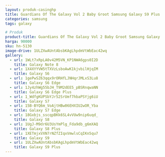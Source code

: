 ```yaml
---
layout: produk-casinghp
title: Guardians Of The Galaxy Vol 2 Baby Groot Samsung Galaxy S9 Plus Case
categories: samsung
tags: galaxy

# Produk
product-title: Guardians Of The Galaxy Vol 2 Baby Groot Samsung Galaxy S9 Plus Case
harga: 90000
sku: hn-5130
image-drive: 1ULZXwAUntAbsbKAgLhpdmVtWbEac42wq
gallery:
  - url: 1WLt7xRpLA0v42M5VN_KP1NWA6gps0I2D
    title: Galaxy Note 8
  - url: 1X4XYYVW5tTXVzLsboAwK1kjvbilHjqIM
    title: Galaxy S6
  - url: 1gePwSZ63qqx9rORHfLJNHqrJMLxS3Lu8
    title: Galaxy S6 Edge
  - url: 1Jy4zhWg55bJH_T9M2dEE5_pBSRnqwaNN
    title: Galaxy S6 Edge Plus
  - url: 1_WdfgKUPSbYJr52SrUmf7hbaPSYjg6iU
    title: Galaxy S7
  - url: 15B-BYQ6m_VoAjtHBw06EHXIU2wOR_Yba
    title: Galaxy S7 Edge
  - url: 18Gxbjs_sscqpBKk6SL4vVUw9nip6uqd_
    title: Galaxy S8
  - url: 1UgJ-M9dr6U3UsYmPlg_Fda9db_g6mXAQ
    title: Galaxy S8 Plus
  - url: 1XETmjxVXN7rNZfZIqxVmwlsCqIKn5qu7
    title: Galaxy S9
  - url: 1ULZXwAUntAbsbKAgLhpdmVtWbEac42wq
    title: Galaxy S9 Plus
---
```

